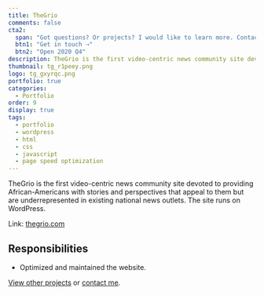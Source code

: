 ```yaml
---
title: TheGrio
comments: false
cta2:
  span: "Got questions? Or projects? I would like to learn more. Contact me today!"
  btn1: "Get in touch ⇢"
  btn2: "Open 2020 Q4"
description: TheGrio is the first video-centric news community site devoted to providing African-Americans with stories and perspectives that appeal to them but are underrepresented in existing national news outlets.
thumbnail: tg_r1peey.png
logo: tg_gxyrqc.png
portfolio: true
categories:
  - Portfolio
order: 9
display: true
tags:
  - portfolio
  - wordpress
  - html
  - css
  - javascript
  - page speed optimization
---
```


TheGrio is the first video-centric news community site devoted to providing African-Americans with stories and perspectives that appeal to them but are underrepresented in existing national news outlets. The site runs on WordPress.

Link: [thegrio.com](//thegrio.com)

## Responsibilities

- Optimized and maintained the website.

[View other projects](/portfolio/) or [contact me](/contact/).
